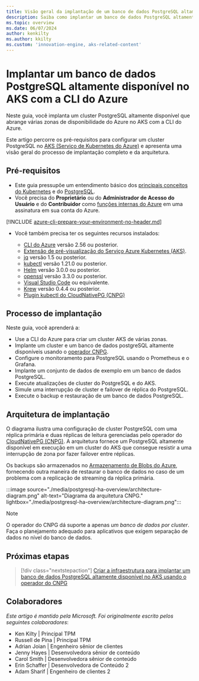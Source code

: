 ```yaml
---
title: Visão geral da implantação de um banco de dados PostgreSQL altamente disponível no AKS com a CLI do Azure
description: Saiba como implantar um banco de dados PostgreSQL altamente disponível no AKS usando o operador CloudNativePG com a CLI do Azure.
ms.topic: overview
ms.date: 06/07/2024
author: kenkilty
ms.author: kkilty
ms.custom: 'innovation-engine, aks-related-content'
---
```

# Implantar um banco de dados PostgreSQL altamente disponível no AKS com a CLI do Azure

Neste guia, você implanta um cluster PostgreSQL altamente disponível que abrange várias zonas de disponibilidade do Azure no AKS com a CLI do Azure.

Este artigo percorre os pré-requisitos para configurar um cluster PostgreSQL no [AKS (Serviço de Kubernetes do Azure)][what-is-aks] e apresenta uma visão geral do processo de implantação completo e da arquitetura.

## Pré-requisitos

* Este guia pressupõe um entendimento básico dos [principais conceitos do Kubernetes][core-kubernetes-concepts] e do [PostgreSQL][postgresql].
* Você precisa do **Proprietário** ou do **Administrador de Acesso do Usuário** e do **Contribuidor** como [funções internas do Azure][azure-roles] em uma assinatura em sua conta do Azure.

[!INCLUDE [azure-cli-prepare-your-environment-no-header.md](~/reusable-content/azure-cli/azure-cli-prepare-your-environment-no-header.md)]

* Você também precisa ter os seguintes recursos instalados:

  * [CLI do Azure](/cli/azure/install-azure-cli) versão 2.56 ou posterior.
  * [Extensão de pré-visualização do Serviço Azure Kubernetes (AKS)][aks-preview].
  * [jq][jq] versão 1.5 ou posterior.
  * [kubectl][install-kubectl] versão 1.21.0 ou posterior.
  * [Helm][install-helm] versão 3.0.0 ou posterior.
  * [openssl][install-openssl] versão 3.3.0 ou posterior.
  * [Visual Studio Code][install-vscode] ou equivalente.
  * [Krew][install-krew] versão 0.4.4 ou posterior.
  * [Plugin kubectl do CloudNativePG (CNPG)][cnpg-plugin]

## Processo de implantação

Neste guia, você aprenderá a:

* Use a CLI do Azure para criar um cluster AKS de várias zonas.
* Implante um cluster e um banco de dados postgreSQL altamente disponíveis usando o [operador CNPG][cnpg-plugin].
* Configure o monitoramento para PostgreSQL usando o Prometheus e o Grafana.
* Implante um conjunto de dados de exemplo em um banco de dados PostgreSQL.
* Execute atualizações de cluster do PostgreSQL e do AKS.
* Simule uma interrupção de cluster e failover de réplica do PostgreSQL.
* Execute o backup e restauração de um banco de dados PostgreSQL.

## Arquitetura de implantação

O diagrama ilustra uma configuração de cluster PostgreSQL com uma réplica primária e duas réplicas de leitura gerenciadas pelo operador do [CloudNativePG (CNPG)](https://cloudnative-pg.io/). A arquitetura fornece um PostgreSQL altamente disponível em execução em um cluster do AKS que consegue resistir a uma interrupção de zona por fazer failover entre réplicas.

Os backups são armazenados no [Armazenamento de Blobs do Azure](/azure/storage/blobs/), fornecendo outra maneira de restaurar o banco de dados no caso de um problema com a replicação de streaming da réplica primária.

:::image source="./media/postgresql-ha-overview/architecture-diagram.png" alt-text="Diagrama da arquitetura CNPG." lightbox="./media/postgresql-ha-overview/architecture-diagram.png":::

> [!NOTE]
> O operador do CNPG dá suporte a apenas *um banco de dados por cluster*. Faça o planejamento adequado para aplicativos que exigem separação de dados no nível do banco de dados.

## Próximas etapas

> [!div class="nextstepaction"]
> [Criar a infraestrutura para implantar um banco de dados PostgreSQL altamente disponível no AKS usando o operador do CNPG][create-infrastructure]

## Colaboradores

*Este artigo é mantido pela Microsoft. Foi originalmente escrito pelos seguintes colaboradores*:

* Ken Kilty | Principal TPM
* Russell de Pina | Principal TPM
* Adrian Joian | Engenheiro sênior de clientes
* Jenny Hayes | Desenvolvedora sênior de conteúdo
* Carol Smith | Desenvolvedora sênior de conteúdo
* Erin Schaffer | Desenvolvedora de Conteúdo 2
* Adam Sharif | Engenheiro de clientes 2

<!-- LINKS -->
[what-is-aks]: ./what-is-aks.md
[postgresql]: https://www.postgresql.org/
[core-kubernetes-concepts]: ./concepts-clusters-workloads.md
[azure-roles]: ../role-based-access-control/built-in-roles.md
[aks-preview]: ./draft.md#install-the-aks-preview-azure-cli-extension
[jq]: https://jqlang.github.io/jq/
[install-kubectl]: https://kubernetes.io/docs/tasks/tools/install-kubectl/
[install-helm]: https://helm.sh/docs/intro/install/
[install-openssl]: https://www.openssl.org/
[install-vscode]: https://code.visualstudio.com/Download
[install-krew]: https://krew.sigs.k8s.io/
[cnpg-plugin]: https://cloudnative-pg.io/documentation/current/kubectl-plugin/#using-krew
[create-infrastructure]: ./create-postgresql-ha.md
